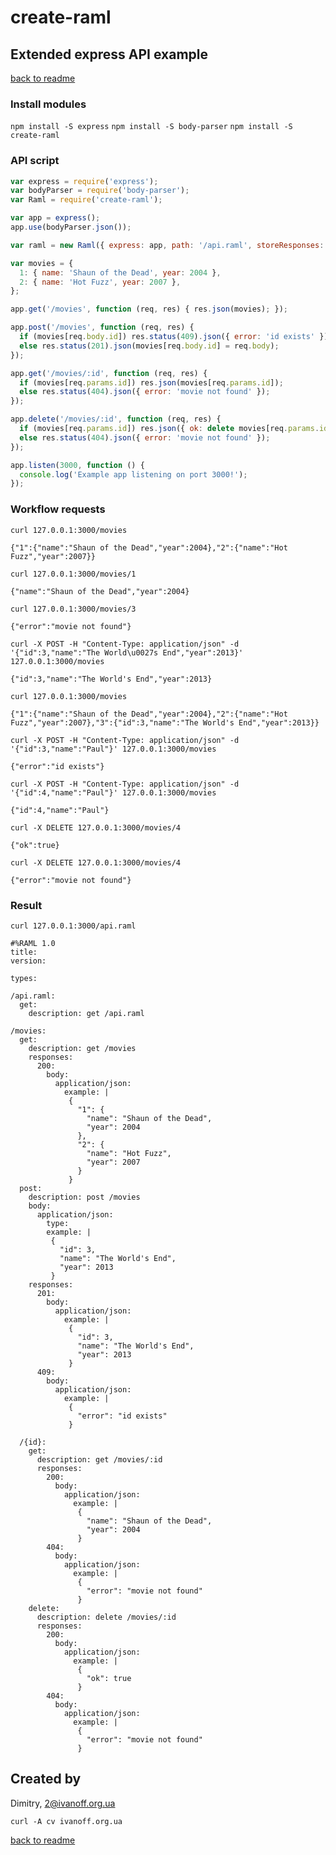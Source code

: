 # create-raml

## Extended express API example

[back to readme](../README.md)


### Install modules

```npm install -S express```
```npm install -S body-parser```
```npm install -S create-raml```


### API script

```javascript
var express = require('express');
var bodyParser = require('body-parser');
var Raml = require('create-raml');

var app = express();
app.use(bodyParser.json());

var raml = new Raml({ express: app, path: '/api.raml', storeResponses: true, guessAll: true });

var movies = {
  1: { name: 'Shaun of the Dead', year: 2004 },
  2: { name: 'Hot Fuzz', year: 2007 },
};

app.get('/movies', function (req, res) { res.json(movies); });

app.post('/movies', function (req, res) {
  if (movies[req.body.id]) res.status(409).json({ error: 'id exists' });
  else res.status(201).json(movies[req.body.id] = req.body);
});

app.get('/movies/:id', function (req, res) {
  if (movies[req.params.id]) res.json(movies[req.params.id]);
  else res.status(404).json({ error: 'movie not found' });
});

app.delete('/movies/:id', function (req, res) {
  if (movies[req.params.id]) res.json({ ok: delete movies[req.params.id] });
  else res.status(404).json({ error: 'movie not found' });
});

app.listen(3000, function () {
  console.log('Example app listening on port 3000!');
});
```


### Workflow requests

```
curl 127.0.0.1:3000/movies
```
`{"1":{"name":"Shaun of the Dead","year":2004},"2":{"name":"Hot Fuzz","year":2007}}`

```
curl 127.0.0.1:3000/movies/1
```
`{"name":"Shaun of the Dead","year":2004}`

```
curl 127.0.0.1:3000/movies/3
```
`{"error":"movie not found"}`

```
curl -X POST -H "Content-Type: application/json" -d '{"id":3,"name":"The World\u0027s End","year":2013}' 127.0.0.1:3000/movies
```
`{"id":3,"name":"The World's End","year":2013}`

```
curl 127.0.0.1:3000/movies
```
`{"1":{"name":"Shaun of the Dead","year":2004},"2":{"name":"Hot Fuzz","year":2007},"3":{"id":3,"name":"The World's End","year":2013}}`

```
curl -X POST -H "Content-Type: application/json" -d '{"id":3,"name":"Paul"}' 127.0.0.1:3000/movies
```
`{"error":"id exists"}`

```
curl -X POST -H "Content-Type: application/json" -d '{"id":4,"name":"Paul"}' 127.0.0.1:3000/movies
```
`{"id":4,"name":"Paul"}`

```
curl -X DELETE 127.0.0.1:3000/movies/4
```
`{"ok":true}`

```
curl -X DELETE 127.0.0.1:3000/movies/4
```
`{"error":"movie not found"}`


### Result

```curl 127.0.0.1:3000/api.raml```

```
#%RAML 1.0
title: 
version: 

types:

/api.raml:
  get:
    description: get /api.raml

/movies:
  get:
    description: get /movies
    responses:
      200:
        body:
          application/json:
            example: |
             {
               "1": {
                 "name": "Shaun of the Dead",
                 "year": 2004
               },
               "2": {
                 "name": "Hot Fuzz",
                 "year": 2007
               }
             }
  post:
    description: post /movies
    body:
      application/json:
        type: 
        example: |
         {
           "id": 3,
           "name": "The World's End",
           "year": 2013
         }
    responses:
      201:
        body:
          application/json:
            example: |
             {
               "id": 3,
               "name": "The World's End",
               "year": 2013
             }
      409:
        body:
          application/json:
            example: |
             {
               "error": "id exists"
             }
    
  /{id}:
    get:
      description: get /movies/:id
      responses:
        200:
          body:
            application/json:
              example: |
               {
                 "name": "Shaun of the Dead",
                 "year": 2004
               }
        404:
          body:
            application/json:
              example: |
               {
                 "error": "movie not found"
               }
    delete:
      description: delete /movies/:id
      responses:
        200:
          body:
            application/json:
              example: |
               {
                 "ok": true
               }
        404:
          body:
            application/json:
              example: |
               {
                 "error": "movie not found"
               }
```

## Created by

Dimitry, 2@ivanoff.org.ua

```curl -A cv ivanoff.org.ua```


[back to readme](../README.md)

